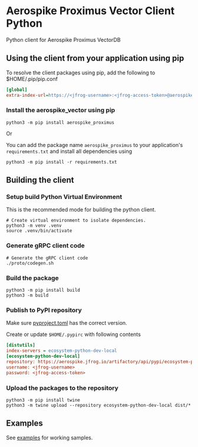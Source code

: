 # Aerospike Proximus Vector Client Python
Python client for Aerospike Proximus VectorDB

## Using the client from your application using pip
To resolve the client packages using pip, add the following to $HOME/.pip/pip.conf

```ini
[global]
extra-index-url=https://<jfrog-username>:<jfrog-access-token>@aerospike.jfrog.io/artifactory/api/pypi/ecosystem-python-dev-local/simple 
```

### Install the aerospike_vector using pip
```shell
python3 -m pip install aerospike_proximus
```
Or 

You can add the package name `aerospike_proximus` to your application's `requirements.txt` and install all dependencies using
```shell
python3 -m pip install -r requirements.txt
```

## Building the client
### Setup build Python Virtual Environment
This is the recommended mode for building the python client.

```shell
# Create virtual environment to isolate dependencies.
python3 -m venv .venv
source .venv/bin/activate
```

### Generate gRPC client code
```shell
# Generate the gRPC client code
./proto/codegen.sh
```

### Build the package
```shell
python3 -m pip install build
python3 -m build
```

### Publish to PyPI repository
Make sure [pyproject.toml](pyproject.toml) has the correct version.

Create or update `$HOME/.pypirc` with following contents

```ini
[distutils]
index-servers = ecosystem-python-dev-local
[ecosystem-python-dev-local]
repository: https://aerospike.jfrog.io/artifactory/api/pypi/ecosystem-python-dev-local
username: <jfrog-username>
password: <jfrog-access-token>
```

### Upload the packages to the repository
```shell
python3 -m pip install twine
python3 -m twine upload --repository ecosystem-python-dev-local dist/*
```

## Examples

See [examples](https://github.com/aerospike/proximus-examples) for working samples.
